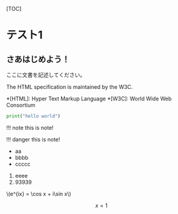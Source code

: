 <!--
.. title: broda brode
.. slug: broda-brode
.. date: 2016-10-26 17:28:20 UTC+09:00
.. tags: mathjax
.. category:
.. link:
.. description:
.. type: text
-->


[TOC]

# テスト1

## さあはじめよう！

ここに文書を記述してください。

The HTML specification
is maintained by the W3C.

*[HTML]: Hyper Text Markup Language
*[W3C]:  World Wide Web Consortium

```python
print("hello world")
```

!!! note
    this is note!

!!! danger
    this is note!

* aa
* bbbb
* ccccc

1. eeee
2. 93939

\\(e^{ix} = \cos x + i\sin x\\)

$$ x = 1 $$
